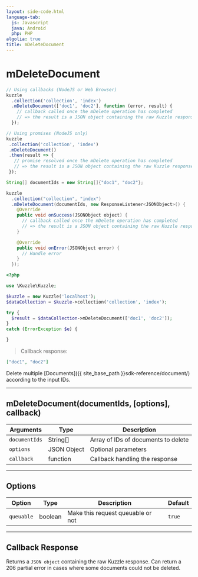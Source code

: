 ```yaml
---
layout: side-code.html
language-tab:
  js: Javascript
  java: Android
  php: PHP
algolia: true
title: mDeleteDocument
---
```


# mDeleteDocument

```js
// Using callbacks (NodeJS or Web Browser)
kuzzle
  .collection('collection', 'index')
  .mDeleteDocument(['doc1', 'doc2'], function (error, result) {
    // callback called once the mDelete operation has completed
    // => the result is a JSON object containing the raw Kuzzle response
  });

// Using promises (NodeJS only)
kuzzle
 .collection('collection', 'index')
 .mDeleteDocument()
 .then(result => {
   // promise resolved once the mDelete operation has completed
   // => the result is a JSON object containing the raw Kuzzle response
 });
```

```java
String[] documentIds = new String[]{"doc1", "doc2"};

kuzzle
  .collection("collection", "index")
  .mDeleteDocument(documentIds, new ResponseListener<JSONObject>() {
    @Override
    public void onSuccess(JSONObject object) {
      // callback called once the mDelete operation has completed
      // => the result is a JSON object containing the raw Kuzzle response
    }

    @Override
    public void onError(JSONObject error) {
      // Handle error
    }
  });
```

```php
<?php

use \Kuzzle\Kuzzle;

$kuzzle = new Kuzzle('localhost');
$dataCollection = $kuzzle->collection('collection', 'index');

try {
  $result = $dataCollection->mDeleteDocument(['doc1', 'doc2']);
}
catch (ErrorException $e) {

}
```

> Callback response:

```json
["doc1", "doc2"]
```

Delete multiple [Documents]({{ site_base_path }}sdk-reference/document/) according to the input IDs.

---

## mDeleteDocument(documentIds, [options], callback)

| Arguments | Type | Description |
|---------------|---------|----------------------------------------|
| ``documentIds`` | String[] | Array of IDs of documents to delete |
| ``options`` | JSON Object | Optional parameters |
| ``callback`` | function | Callback handling the response |

---

## Options

| Option | Type | Description | Default |
|---------------|---------|----------------------------------------|---------|
| ``queuable`` | boolean | Make this request queuable or not  | ``true`` |

---

## Callback Response

Returns a `JSON object` containing the raw Kuzzle response.
Can return a 206 partial error in cases where some documents could not be deleted.
